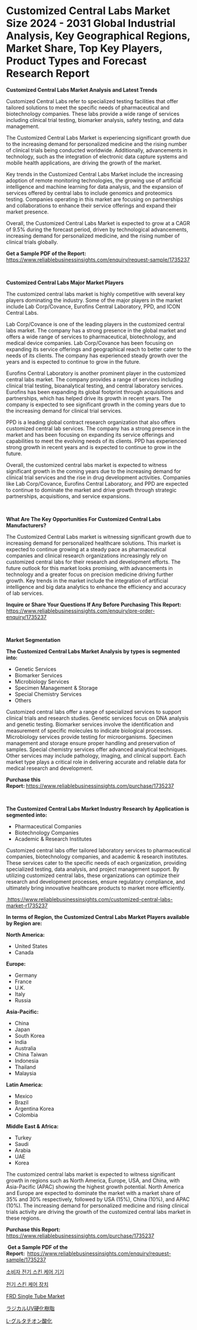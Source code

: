 <p><h1>Customized Central Labs Market Size 2024 - 2031 Global Industrial Analysis, Key Geographical Regions, Market Share, Top Key Players, Product Types and Forecast Research Report</h1></p><p><strong>Customized Central Labs Market Analysis and Latest Trends</strong></p>
<p><p>Customized Central Labs refer to specialized testing facilities that offer tailored solutions to meet the specific needs of pharmaceutical and biotechnology companies. These labs provide a wide range of services including clinical trial testing, biomarker analysis, safety testing, and data management. </p><p>The Customized Central Labs Market is experiencing significant growth due to the increasing demand for personalized medicine and the rising number of clinical trials being conducted worldwide. Additionally, advancements in technology, such as the integration of electronic data capture systems and mobile health applications, are driving the growth of the market.</p><p>Key trends in the Customized Central Labs Market include the increasing adoption of remote monitoring technologies, the growing use of artificial intelligence and machine learning for data analysis, and the expansion of services offered by central labs to include genomics and proteomics testing. Companies operating in this market are focusing on partnerships and collaborations to enhance their service offerings and expand their market presence.</p><p>Overall, the Customized Central Labs Market is expected to grow at a CAGR of 9.5% during the forecast period, driven by technological advancements, increasing demand for personalized medicine, and the rising number of clinical trials globally.</p></p>
<p><strong>Get a Sample PDF of the Report:&nbsp;</strong> <a href="https://www.reliablebusinessinsights.com/enquiry/request-sample/1735237">https://www.reliablebusinessinsights.com/enquiry/request-sample/1735237</a></p>
<p>&nbsp;</p>
<p><strong>Customized Central Labs Major Market Players</strong></p>
<p><p>The customized central labs market is highly competitive with several key players dominating the industry. Some of the major players in the market include Lab Corp/Covance, Eurofins Central Laboratory, PPD, and ICON Central Labs.</p><p>Lab Corp/Covance is one of the leading players in the customized central labs market. The company has a strong presence in the global market and offers a wide range of services to pharmaceutical, biotechnology, and medical device companies. Lab Corp/Covance has been focusing on expanding its service offerings and geographical reach to better cater to the needs of its clients. The company has experienced steady growth over the years and is expected to continue to grow in the future.</p><p>Eurofins Central Laboratory is another prominent player in the customized central labs market. The company provides a range of services including clinical trial testing, bioanalytical testing, and central laboratory services. Eurofins has been expanding its global footprint through acquisitions and partnerships, which has helped drive its growth in recent years. The company is expected to see significant growth in the coming years due to the increasing demand for clinical trial services.</p><p>PPD is a leading global contract research organization that also offers customized central lab services. The company has a strong presence in the market and has been focusing on expanding its service offerings and capabilities to meet the evolving needs of its clients. PPD has experienced strong growth in recent years and is expected to continue to grow in the future.</p><p>Overall, the customized central labs market is expected to witness significant growth in the coming years due to the increasing demand for clinical trial services and the rise in drug development activities. Companies like Lab Corp/Covance, Eurofins Central Laboratory, and PPD are expected to continue to dominate the market and drive growth through strategic partnerships, acquisitions, and service expansions.</p></p>
<p>&nbsp;</p>
<p><strong>What Are The Key Opportunities For Customized Central Labs Manufacturers?</strong></p>
<p><p>The Customized Central Labs market is witnessing significant growth due to increasing demand for personalized healthcare solutions. This market is expected to continue growing at a steady pace as pharmaceutical companies and clinical research organizations increasingly rely on customized central labs for their research and development efforts. The future outlook for this market looks promising, with advancements in technology and a greater focus on precision medicine driving further growth. Key trends in the market include the integration of artificial intelligence and big data analytics to enhance the efficiency and accuracy of lab services.</p></p>
<p><strong>Inquire or Share Your Questions If Any Before Purchasing This Report:</strong> <a href="https://www.reliablebusinessinsights.com/enquiry/pre-order-enquiry/1735237">https://www.reliablebusinessinsights.com/enquiry/pre-order-enquiry/1735237</a></p>
<p>&nbsp;</p>
<p><strong>Market Segmentation</strong></p>
<p><strong>The Customized Central Labs Market Analysis by types is segmented into:</strong></p>
<p><ul><li>Genetic Services</li><li>Biomarker Services</li><li>Microbiology Services</li><li>Specimen Management & Storage</li><li>Special Chemistry Services</li><li>Others</li></ul></p>
<p><p>Customized central labs offer a range of specialized services to support clinical trials and research studies. Genetic services focus on DNA analysis and genetic testing. Biomarker services involve the identification and measurement of specific molecules to indicate biological processes. Microbiology services provide testing for microorganisms. Specimen management and storage ensure proper handling and preservation of samples. Special chemistry services offer advanced analytical techniques. Other services may include pathology, imaging, and clinical support. Each market type plays a critical role in delivering accurate and reliable data for medical research and development.</p></p>
<p><strong>Purchase this Report:&nbsp;</strong><a href="https://www.reliablebusinessinsights.com/purchase/1735237">https://www.reliablebusinessinsights.com/purchase/1735237</a></p>
<p>&nbsp;</p>
<p><strong>The Customized Central Labs Market Industry Research by Application is segmented into:</strong></p>
<p><ul><li>Pharmaceutical Companies</li><li>Biotechnology Companies</li><li>Academic & Research Institutes</li></ul></p>
<p><p>Customized central labs offer tailored laboratory services to pharmaceutical companies, biotechnology companies, and academic & research institutes. These services cater to the specific needs of each organization, providing specialized testing, data analysis, and project management support. By utilizing customized central labs, these organizations can optimize their research and development processes, ensure regulatory compliance, and ultimately bring innovative healthcare products to market more efficiently.</p></p>
<p><a href="https://www.reliablebusinessinsights.com/customized-central-labs-market-r1735237">&nbsp;https://www.reliablebusinessinsights.com/customized-central-labs-market-r1735237</a></p>
<p><strong>In terms of Region, the Customized Central Labs Market Players available by Region are:</strong></p>
<p>
    <p> <strong> North America: </strong>
        <ul>
            <li>United States</li>
            <li>Canada</li>
        </ul>
        </p> 
    <p> <strong> Europe: </strong>
        <ul>
            <li>Germany</li>
            <li>France</li>
            <li>U.K.</li>
            <li>Italy</li>
            <li>Russia</li>
        </ul>
        </p> 
    <p> <strong> Asia-Pacific: </strong>
        <ul>
            <li>China</li>
            <li>Japan</li>
            <li>South Korea</li>
            <li>India</li>
            <li>Australia</li>
            <li>China Taiwan</li>
            <li>Indonesia</li>
            <li>Thailand</li>
            <li>Malaysia</li>
        </ul>
        </p> 
    <p> <strong> Latin America: </strong>
        <ul>
            <li>Mexico</li>
            <li>Brazil</li>
            <li>Argentina Korea</li>
            <li>Colombia</li>
        </ul>
        </p> 
    <p> <strong> Middle East & Africa: </strong>
        <ul>
            <li>Turkey</li>
            <li>Saudi</li>
            <li>Arabia</li>
            <li>UAE</li>
            <li>Korea</li>
        </ul>
    </p>
    </p>
<p><p>The customized central labs market is expected to witness significant growth in regions such as North America, Europe, USA, and China, with Asia-Pacific (APAC) showing the highest growth potential. North America and Europe are expected to dominate the market with a market share of 35% and 30% respectively, followed by USA (15%), China (10%), and APAC (10%). The increasing demand for personalized medicine and rising clinical trials activity are driving the growth of the customized central labs market in these regions.</p></p>
<p><strong>Purchase this Report: </strong><a href="https://www.reliablebusinessinsights.com/purchase/1735237">https://www.reliablebusinessinsights.com/purchase/1735237</a></p>
<p>&nbsp;<strong>Get a Sample PDF of the Report:&nbsp;&nbsp;</strong><a href="https://www.reliablebusinessinsights.com/enquiry/request-sample/1735237">https://www.reliablebusinessinsights.com/enquiry/request-sample/1735237</a></p>
<p><strong></strong></p>
<p><p><a href="https://github.com/LoganRew1964/Market-Research-Report-List-1/blob/main/548162698176.md">소비자 전기 스킨 케어 기기</a></p><p><a href="https://github.com/sarassiksa/Market-Research-Report-List-1/blob/main/219564198175.md">전기 스킨 케어 장치</a></p><p><a href="https://github.com/JennyferFeil2023/Market-Research-Report-List-1/blob/main/frd-single-tube-market.md">FRD Single Tube Market</a></p><p><a href="https://github.com/GregorioOKeefe2023/Market-Research-Report-List-1/blob/main/2290196104669.md">ラジカルUV硬化樹脂</a></p><p><a href="https://github.com/AylinBeier/Market-Research-Report-List-1/blob/main/3499965104668.md">L-グルタチオン酸化</a></p></p>